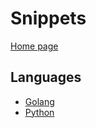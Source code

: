 # Snippets

[Home page](https://assassinukg.github.io/ac1d)

## Languages
* [Golang](https://assassinukg.github.io/ac1d/snippets/golang)
* [Python](https://assassinukg.github.io/ac1d/snippets/python)
